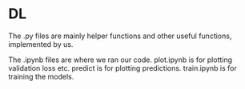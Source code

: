# DL
The .py files are mainly helper functions and other useful functions, implemented by us.

The .ipynb files are where we ran our code. plot.ipynb is for plotting validation loss etc. predict is for plotting predictions. train.ipynb is for training the models.
